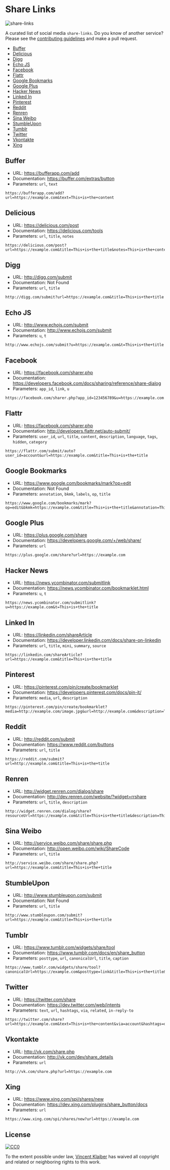 # Share Links

![share-links](https://cloud.githubusercontent.com/assets/499192/9524299/8315b54a-4cde-11e5-830a-34b3c4eb8bac.png)

A curated list of social media `share-links`. Do you know of another service? Please see the [contributing guidelines](CONTRIBUTING.md) and make a pull request.

- [Buffer](#buffer)
- [Delicious](#delicious)
- [Digg](#digg)
- [Echo JS](#echo-js)
- [Facebook](#facebook)
- [Flattr](#flattr)
- [Google Bookmarks](#google-bookmarks)
- [Google Plus](#google-plus)
- [Hacker News](#hacker-news)
- [Linked In](#linked-in)
- [Pinterest](#pinterest)
- [Reddit](#reddit)
- [Renren](#renren)
- [Sina Weibo](#sina-weibo)
- [StumbleUpon](#stumbleupon)
- [Tumblr](#tumblr)
- [Twitter](#twitter)
- [Vkontakte](#vkontakte)
- [Xing](#xing)

## Buffer
- URL: https://bufferapp.com/add
- Documentation: https://buffer.com/extras/button
- Parameters: `url`, `text`

```
https://bufferapp.com/add?url=https://example.com&text=This+is+the+content
```

## Delicious
- URL: https://delicious.com/post
- Documentation: https://delicious.com/tools
- Parameters: `url`, `title`, `notes`

```
https://delicious.com/post?url=https://example.com&title=This+is+the+title&notes=This+is+the+content
```

## Digg
- URL: http://digg.com/submit
- Documentation: Not Found
- Parameters: `url`, `title`

```
http://digg.com/submit?url=https://example.com&title=This+is+the+title
```

## Echo JS
- URL: http://www.echojs.com/submit
- Documentation: http://www.echojs.com/submit
- Parameters: `u`, `t`

```
http://www.echojs.com/submit?u=https://example.com&t=This+is+the+title
```

## Facebook
- URL: https://facebook.com/sharer.php
- Documentation: https://developers.facebook.com/docs/sharing/reference/share-dialog
- Parameters: `app_id`, `link`, `u`

```
https://facebook.com/sharer.php?app_id=123456789&u=https://example.com
```

## Flattr
- URL: https://facebook.com/sharer.php
- Documentation: http://developers.flattr.net/auto-submit/
- Parameters: `user_id`, `url`, `title`, `content`, `description`, `language`, `tags`, `hidden`, `category`

```
https://flattr.com/submit/auto?user_id=account&url=https://example.com&title=This+is+the+title
```

## Google Bookmarks
- URL: https://www.google.com/bookmarks/mark?op=edit
- Documentation: Not Found
- Parameters: `annotation`, `bkmk`, `labels`, `op`, `title`

```
https://www.google.com/bookmarks/mark?op=edit&bkmk=https://example.com&title=This+is+the+title&annotation=This+is+the+content&labels=one,two
```

## Google Plus
- URL: https://plus.google.com/share
- Documentation: https://developers.google.com/+/web/share/
- Parameters: `url`

```
https://plus.google.com/share?url=https://example.com
```

## Hacker News
- URL: https://news.ycombinator.com/submitlink
- Documentation: https://news.ycombinator.com/bookmarklet.html
- Parameters: `u`, `t`

```
https://news.ycombinator.com/submitlink?u=https://example.com&t=This+is+the+title
```

## Linked In
- URL: https://linkedin.com/shareArticle
- Documentation: https://developer.linkedin.com/docs/share-on-linkedin
- Parameters: `url`, `title`, `mini`, `summary`, `source`

```
https://linkedin.com/shareArticle?url=https://example.com&title=This+is+the+title
```

## Pinterest

- URL: https://pinterest.com/pin/create/bookmarklet
- Documentation: https://developers.pinterest.com/docs/pin-it/
- Parameters: `media`, `url`, `description`

```
https://pinterest.com/pin/create/bookmarklet?media=http://example.com/image.jpg&url=http://example.com&description=This+is+the+content
```

## Reddit
- URL: http://reddit.com/submit
- Documentation: https://www.reddit.com/buttons
- Parameters: `url`, `title`

```
https://reddit.com/submit?url=http://example.com&title=This+is+the+title
```

## Renren
- URL: http://widget.renren.com/dialog/share
- Documentation: http://dev.renren.com/website/?widget=rrshare
- Parameters: `url`, `title`, `description`

```
http://widget.renren.com/dialog/share?resourceUrl=https://example.com&title=This+is+the+title&description=This+is+the+content
```

## Sina Weibo
- URL: http://service.weibo.com/share/share.php
- Documentation: http://open.weibo.com/wiki/ShareCode
- Parameters: `url`, `title`

```
http://service.weibo.com/share/share.php?url=https://example.com&title=This+is+the+title
```

## StumbleUpon
- URL: http://www.stumbleupon.com/submit
- Documentation: Not Found
- Parameters: `url`, `title`

```
http://www.stumbleupon.com/submit?url=https://example.com&title=This+is+the+title
```

## Tumblr

- URL: https://www.tumblr.com/widgets/share/tool
- Documentation: https://www.tumblr.com/docs/en/share_button
- Parameters: `posttype`, `url`, `canonicalUrl`, `title`, `caption`

```
https://www.tumblr.com/widgets/share/tool?canonicalUrl=https://example.com&posttype=link&title=This+is+the+title&caption=This+is+the+content
```

## Twitter

- URL: https://twitter.com/share
- Documentation: https://dev.twitter.com/web/intents
- Parameters: `text`, `url`, `hashtags`, `via`, `related`, `in-reply-to`

```
https://twitter.com/share?url=https://example.com&text=This+is+the+content&via=account&hashtags=one,two
```

## Vkontakte
- URL: http://vk.com/share.php
- Documentation: http://vk.com/dev/share_details
- Parameters: `url`

```
http://vk.com/share.php?url=https://example.com
```

## Xing
- URL: https://www.xing.com/spi/shares/new
- Documentation: https://dev.xing.com/plugins/share_button/docs
- Parameters: `url`

```
https://www.xing.com/spi/shares/new?url=https://example.com
```


## License

[![CC0](http://i.creativecommons.org/p/zero/1.0/88x31.png)](http://creativecommons.org/publicdomain/zero/1.0/)

To the extent possible under law, [Vincent Klaiber](https://vinkla.com) has waived all copyright and related or neighboring rights to this work.
